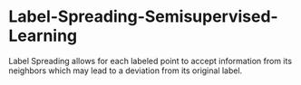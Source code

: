 # Label-Spreading-Semisupervised-Learning
Label Spreading allows for each labeled point to accept information from its neighbors which may lead to a deviation from its original label.
